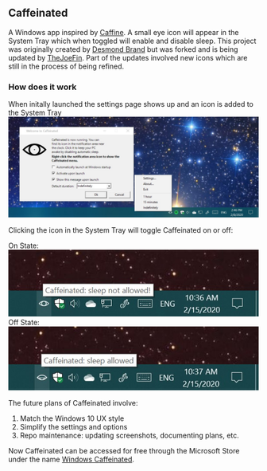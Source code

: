 Caffeinated
-----------

A Windows app inspired by [Caffine][1]. A small eye icon will appear in the System Tray which when toggled will enable and disable sleep. This project was originally created by [Desmond Brand][2] but was forked and is being updated by [TheJoeFin][3]. Part of the updates involved new icons which are still in the process of being refined. 

### How does it work
When initally launched the settings page shows up and an icon is added to the System Tray
![Settings page](https://github.com/TheJoeFin/Caffeinated/blob/master/screenshots/Windows-Caffeined-Screenshot.jpg)

Clicking the icon in the System Tray will toggle Caffeinated on or off:

On State:
![On State icon](https://github.com/TheJoeFin/Caffeinated/blob/master/screenshots/Active.jpg)
Off State:
![Off State icon](https://github.com/TheJoeFin/Caffeinated/blob/master/screenshots/Inactive.jpg)



The future plans of Caffeinated involve:
1. Match the Windows 10 UX style
2. Simplify the settings and options
3. Repo maintenance: updating screenshots, documenting plans, etc.

Now Caffeinated can be accessed for free through the Microsoft Store under the name [Windows Caffeinated][4].

[1]: http://lightheadsw.com/caffeine/
[2]: http://desmondbrand.com/caffeinated/
[3]: http://twitter.com/thejoefin
[4]: https://www.microsoft.com/en-us/p/windows-caffeinated/9pbvhhsn78bl?activetab=pivot:overviewtab
